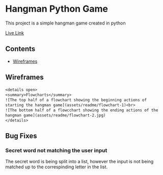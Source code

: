 # Hangman Python Game

This project is a simple hangman game created in python

[Live Link]()

## Contents

- [Wireframes](#Wireframes)

## Wireframes
    <details open>
    <summary>Flowcharts</summary>
    ![The top half of a flowchart showing the beginning actions of starting the hangman game](assets/readme/flowchart-1)<br>
    ![The bottom half of a flowcchart showing the ending actions of the hangman game](assets/readme/flowchart-2.jpg)
    </details>

## Bug Fixes

### Secret word not matching the user input

The secret word is being split into a list, however the input is not being matched up to the correspinding letter in the list.
